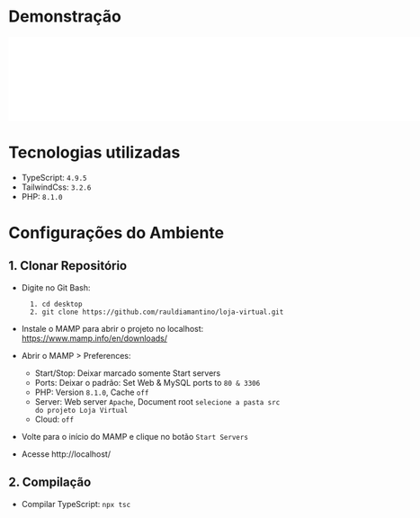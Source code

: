 # Demonstração

<embed src="./src/assets/videos/demonstracao-readme.webm.mov" autostart="true" height="auto" width="1024" />


# Tecnologias utilizadas
- TypeScript: `4.9.5`
- TailwindCss: `3.2.6`
- PHP: `8.1.0`

# Configurações do Ambiente

## 1. Clonar Repositório
- Digite no Git Bash:
  ```
    1. cd desktop
    2. git clone https://github.com/rauldiamantino/loja-virtual.git        
  ```
  
- Instale o MAMP para abrir o projeto no localhost: https://www.mamp.info/en/downloads/
- Abrir o MAMP > Preferences:
  - Start/Stop: Deixar marcado somente Start servers
  - Ports: Deixar o padrão: Set Web & MySQL ports to `80 & 3306`
  - PHP: Version `8.1.0`, Cache `off`
  - Server: Web server `Apache`, Document root `selecione a pasta src do projeto Loja Virtual`
  - Cloud: `off`
- Volte para o início do MAMP e clique no botão `Start Servers`
- Acesse http://localhost/

## 2. Compilação
- Compilar TypeScript: `npx tsc`
